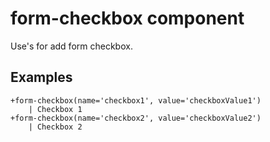 # form-checkbox component

Use's for add form checkbox.

## Examples

```pug
+form-checkbox(name='checkbox1', value='checkboxValue1')
	| Checkbox 1
+form-checkbox(name='checkbox2', value='checkboxValue2')
	| Checkbox 2
```
